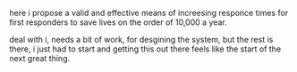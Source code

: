 here i propose a valid and effective means of increesing responce times for first responders to save lives on the order of 10,000 a year.

deal with i, needs a bit of work, for desgining the system, but the rest is there, i just had to start and getting this out there feels like 
the start of the next great thing.
